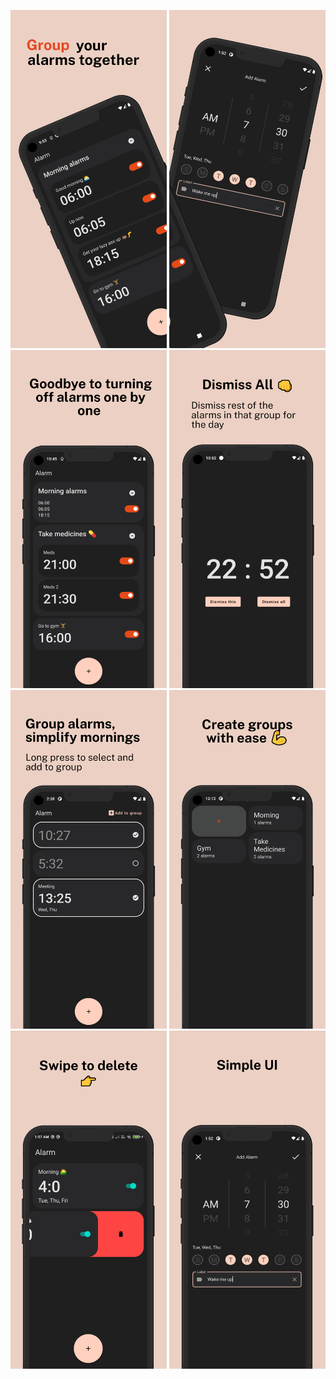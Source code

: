 
<p align="center">
      <img src="photos/mockups/1.png" width="250"/>
      <img src="photos/mockups/2.png" width="250"/>
      <img src="photos/mockups/3.png" width="250"/>
      <img src="photos/mockups/4.png" width="250"/>
      <img src="photos/mockups/5.png" width="250"/>
      <img src="photos/mockups/6.png" width="250"/>
      <img src="photos/mockups/7.png" width="250"/>
      <img src="photos/mockups/8.png" width="250"/>
</p>
